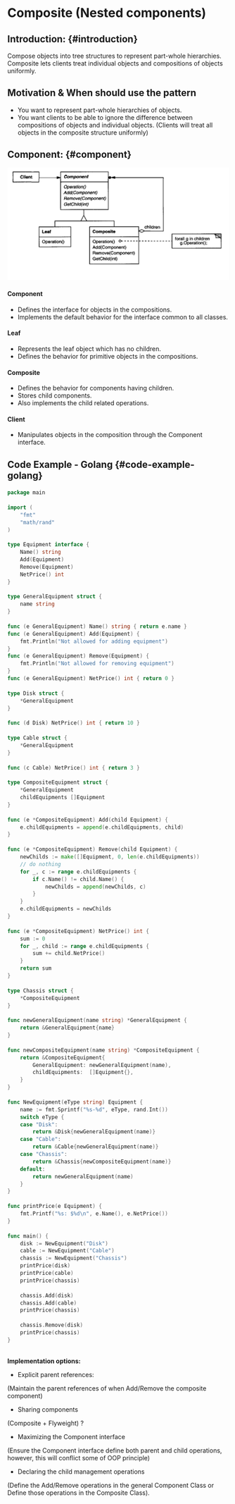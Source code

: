 # Composite \(Nested components\)

## Introduction: {#introduction}

​Compose objects into tree structures to represent part-whole hierarchies.  
Composite lets clients treat individual objects and compositions of objects uniformly.

## Motivation & When should use the pattern

* ​You want to represent part-whole hierarchies of objects.
* You want clients to be able to ignore the difference between compositions of objects and individual objects. \(Clients will treat all objects in the composite structure uniformly\)

## Component: {#component}

![](../.gitbook/assets/image%20%2826%29.png)

#### Component

* Defines the interface for objects in the compositions.
* Implements the default behavior for the interface common to all classes.

#### Leaf

* Represents the leaf object which has no children.
* Defines the behavior for primitive objects in the compositions.

#### Composite

* Defines the behavior for components having children.
* Stores child components.
* Also implements the child related operations.

#### Client​

* Manipulates objects in the composition through the Component interface.

## Code Example - Golang {#code-example-golang}

```go
package main

import (
	"fmt"
	"math/rand"
)

type Equipment interface {
	Name() string
	Add(Equipment)
	Remove(Equipment)
	NetPrice() int
}

type GeneralEquipment struct {
	name string
}

func (e GeneralEquipment) Name() string { return e.name }
func (e GeneralEquipment) Add(Equipment) {
	fmt.Println("Not allowed for adding equipment")
}
func (e GeneralEquipment) Remove(Equipment) {
	fmt.Println("Not allowed for removing equipment")
}
func (e GeneralEquipment) NetPrice() int { return 0 }

type Disk struct {
	*GeneralEquipment
}

func (d Disk) NetPrice() int { return 10 }

type Cable struct {
	*GeneralEquipment
}

func (c Cable) NetPrice() int { return 3 }

type CompositeEquipment struct {
	*GeneralEquipment
	childEquipments []Equipment
}

func (e *CompositeEquipment) Add(child Equipment) {
	e.childEquipments = append(e.childEquipments, child)
}

func (e *CompositeEquipment) Remove(child Equipment) {
	newChilds := make([]Equipment, 0, len(e.childEquipments))
	// do nothing
	for _, c := range e.childEquipments {
		if c.Name() != child.Name() {
			newChilds = append(newChilds, c)
		}
	}
	e.childEquipments = newChilds
}

func (e *CompositeEquipment) NetPrice() int {
	sum := 0
	for _, child := range e.childEquipments {
		sum += child.NetPrice()
	}
	return sum
}

type Chassis struct {
	*CompositeEquipment
}

func newGeneralEquipment(name string) *GeneralEquipment {
	return &GeneralEquipment{name}
}

func newCompositeEquipment(name string) *CompositeEquipment {
	return &CompositeEquipment{
		GeneralEquipment: newGeneralEquipment(name),
		childEquipments:  []Equipment{},
	}
}

func NewEquipment(eType string) Equipment {
	name := fmt.Sprintf("%s-%d", eType, rand.Int())
	switch eType {
	case "Disk":
		return &Disk{newGeneralEquipment(name)}
	case "Cable":
		return &Cable{newGeneralEquipment(name)}
	case "Chassis":
		return &Chassis{newCompositeEquipment(name)}
	default:
		return newGeneralEquipment(name)
	}
}

func printPrice(e Equipment) {
	fmt.Printf("%s: $%d\n", e.Name(), e.NetPrice())
}

func main() {
	disk := NewEquipment("Disk")
	cable := NewEquipment("Cable")
	chassis := NewEquipment("Chassis")
	printPrice(disk)
	printPrice(cable)
	printPrice(chassis)

	chassis.Add(disk)
	chassis.Add(cable)
	printPrice(chassis)

	chassis.Remove(disk)
	printPrice(chassis)
}
​​
```

**Implementation options:**

* Explicit parent references:

\(Maintain the parent references of  when Add/Remove the composite component\)

* Sharing components

\(Composite + Flyweight\) ?

* Maximizing the Component interface

\(Ensure the Component interface define both parent and child operations, however, this will conflict some of OOP principle\) 

* Declaring the child management operations

\(Define the Add/Remove operations in the general Component Class or Define those operations in the Composite Class\).







​

​

​

